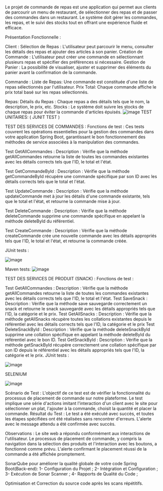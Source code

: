 

Le projet de commande de repas est une application qui permet aux clients de parcourir un menu de restaurant, de sélectionner des repas et de passer des commandes dans un restaurant. Le système doit gérer les commandes, les repas, et le suivi des stocks tout en offrant une expérience fluide et efficace.

Présentation Fonctionnelle :

Client :
Sélection de Repas : L'utilisateur peut parcourir le menu, consulter les détails des repas et ajouter des articles à son panier.
Création de Commande : L'utilisateur peut créer une commande en sélectionnant plusieurs repas et spécifier des préférences si nécessaire.
Gestion de Panier : La possibilité de visualiser, ajuster et supprimer des éléments du panier avant la confirmation de la commande.

Commande :
Liste de Repas: Une commande est constituée d'une liste de repas sélectionnés par l'utilisateur.
Prix Total: Chaque commande affiche le prix total basé sur les repas sélectionnés.


Repas:
Détails du Repas :
 Chaque repas a des détails tels que le nom, la description, le prix, etc.
Stocks : Le système doit suivre les stocks de chaque repas pour éviter la commande d'articles épuisés.
![image](https://github.com/samisrhir/Front-End-Food-Ordering-App-Angular/assets/56563430/36a881d2-a204-4a52-b9ae-aa067fd1a844)
TEST UNITAIRES: ( JUNIT TEST )

TEST DES SERVICES DE COMMANDES :
Fonctions de test :
Ces tests couvrent les opérations essentielles pour la gestion des commandes dans votre application Spring Boot, garantissant le bon fonctionnement des méthodes de service associées à la manipulation des commandes.

Test GetAllCommandes :
Description : Vérifie que la méthode getAllCommandes retourne la liste de toutes les commandes existantes avec les détails corrects tels que l'ID, le total et l'état.

Test GetCommandeById :
Description : Vérifie que la méthode getCommandeById récupère une commande spécifique par son ID avec les détails corrects tels que le total et l'état.

Test UpdateCommande :
Description : Vérifie que la méthode updateCommande met à jour les détails d'une commande existante, tels que le total et l'état, et retourne la commande mise à jour.

Test DeleteCommande :
Description : Vérifie que la méthode deleteCommande supprime une commande spécifique en appelant la méthode deleteById du référentiel.

Test CreateCommande :
Description : Vérifie que la méthode createCommande crée une nouvelle commande avec les détails appropriés tels que l'ID, le total et l'état, et retourne la commande créée.

JUnit tests :



![image](https://github.com/samisrhir/Front-End-Food-Ordering-App-Angular/assets/56563430/05083cd9-c74c-4e14-9c7b-195c459bb3cc)



Maven tests:
![image](https://github.com/samisrhir/Front-End-Food-Ordering-App-Angular/assets/56563430/87deea17-21be-4492-8cb8-af2a451a1ae8)



TEST DES SERVICES DE PRODUIT (SNACK) :
Fonctions de test :

Test GetAllCommandes :
Description : Vérifie que la méthode getAllCommandes retourne la liste de toutes les commandes existantes avec les détails corrects tels que l'ID, le total et l'état.
Test SaveSnack :
Description : Vérifie que la méthode save sauvegarde correctement un snack et retourne le snack sauvegardé avec les détails appropriés tels que l'ID, la catégorie et le prix.
Test GetAllSnacks :
Description : Vérifie que la méthode getAllSnacks récupère toutes les collations existantes depuis le référentiel avec les détails corrects tels que l'ID, la catégorie et le prix
Test DeleteSnackById :
Description : Vérifie que la méthode deleteSnackById supprime une collation spécifique en appelant la méthode deleteById du référentiel avec le bon ID.
Test GetSnackById :
Description : Vérifie que la méthode getSnackById récupère correctement une collation spécifique par son ID depuis le référentiel avec les détails appropriés tels que l'ID, la catégorie et le prix.
JUnit tests :

![image](https://github.com/samisrhir/Front-End-Food-Ordering-App-Angular/assets/56563430/ec3ccdbb-cb96-4593-a6b3-d49e937b2e5e)

 SELENIUM

![image](https://github.com/samisrhir/Front-End-Food-Ordering-App-Angular/assets/56563430/722b8ae0-47d8-49fe-bf26-7c95770ba751)

Scénario de Test :
L'objectif de ce test est de vérifier la fonctionnalité du processus de placement de commande sur notre plateforme. Le test implique une série d'actions imitant l'interaction d'un client avec le site pour sélectionner un plat, l'ajouter à la commande, choisit la quantité et placer la commande.
Résultat du Test :
Le test a été exécuté avec succès, et toutes les étapes spécifiées ont été réalisées sans rencontrer d'erreurs. L'alerte avec le message attendu a été confirmée avec succès.


Observations :
Le site web a répondu conformément aux interactions de l'utilisateur.
Le processus de placement de commande, y compris la navigation dans la sélection des produits et l'interaction avec les boutons, a fonctionné comme prévu.
L'alerte confirmant le placement réussi de la commande a été affichée promptement.



SonarQube pour améliorer la qualité globale de votre code Spring Boot(Back-end): 
1-	Configuration du Projet ;
2-	Intégration et Configuration ;
3-	Exécution de Sonar Scanner ;
4-	Rapports de Qualité du Code ;

Optimisation et Correction du source code après les scans répétitifs.









